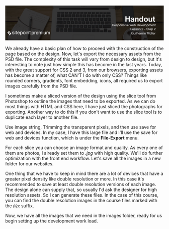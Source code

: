 ![](Responsive_Web_Development_handouts/headings/2.2.png)

We already have a basic plan of how to proceed with the construction of the page based on the design. Now, let's export the necessary assets from the PSD file. The complexity of this task will vary from design to design, but it's interesting to note just how simple this has become in the last years. Today, with the great support for CSS 2 and 3, from our browsers, exporting assets has become a matter of, what CAN'T I do with only CSS? Things like rounded corners, gradients, font embedding, icons, all required us to export images carefully from the PSD file.

I sometimes make a sliced version of the design using the slice tool from Photoshop to outline the images that need to be exported. As we can do most things with HTML and CSS here, I have just sliced the photographs for exporting. Another way to do this if you don't want to use the slice tool is to duplicate each layer to another file.

Use image string, Trimming the transparent pixels, and then use save for web and devices. In my case, I have this large file and I'll use the save for web and devices function, which is under the **File-Export** menu.

For each slice you can choose an image format and quality. As every one of them are photos, I already set them to *.jpg* with high quality. We'll do further optimization with the front end workflow. Let's save all the images in a new folder for our websites. 

One thing that we have to keep in mind there are a lot of devices that have a greater pixel density like double resolution or more. In this case it's recommended to save at least double resolution versions of each image. The design alone can supply that, so usually I'd ask the designer for high resolution assets. So I can generate these files. In the case of this course, you can find the double resolution images in the course files marked with the `@2x` suffix.

Now, we have all the images that we need in the images folder, ready for us begin setting up the development work load.